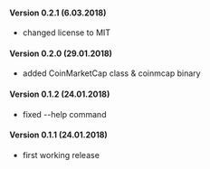 #### Version 0.2.1 (6.03.2018)

* changed license to MIT

#### Version 0.2.0 (29.01.2018)

* added CoinMarketCap class & coinmcap binary

#### Version 0.1.2 (24.01.2018)

* fixed --help command

#### Version 0.1.1 (24.01.2018)

* first working release
